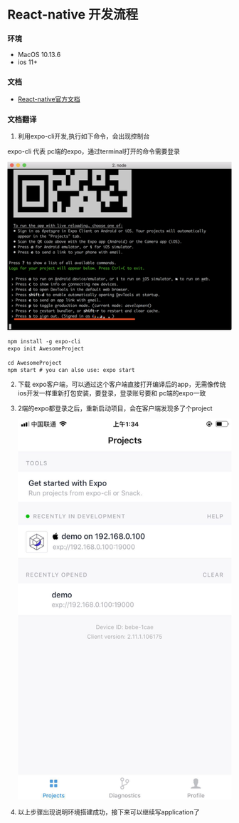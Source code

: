 # React-native 开发流程

### 环境

- MacOS 10.13.6
- ios 11+


### 文档

- [React-native官方文档](https://facebook.github.io/react-native/docs/getting-started)


### 文档翻译

1. 利用expo-cli开发,执行如下命令，会出现控制台

expo-cli 代表 pc端的expo，通过terminal打开的命令需要登录

![终端截图](./expo2.png)

```
npm install -g expo-cli
expo init AwesomeProject

cd AwesomeProject
npm start # you can also use: expo start

```


2. 下载 expo客户端，可以通过这个客户端直接打开编译后的app，无需像传统ios开发一样重新打包安装，要登录，登录账号要和 pc端的expo一致


3. 2端的expo都登录之后，重新启动项目，会在客户端发现多了个project

   ![终端截图](./expo1.jpeg)

4. 以上步骤出现说明环境搭建成功，接下来可以继续写application了
